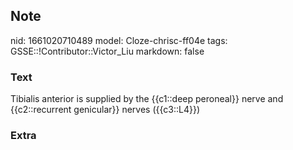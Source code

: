 ## Note
nid: 1661020710489
model: Cloze-chrisc-ff04e
tags: GSSE::!Contributor::Victor_Liu
markdown: false

### Text
Tibialis anterior is supplied by the {{c1::deep peroneal}} nerve and {{c2::recurrent genicular}} nerves ({{c3::L4}})

### Extra

